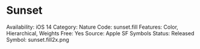 # Sunset

Availability: iOS 14
Category: Nature
Code: sunset.fill
Features: Color, Hierarchical, Weights
Free: Yes
Source: Apple SF Symbols
Status: Released
Symbol: sunset.fill2x.png